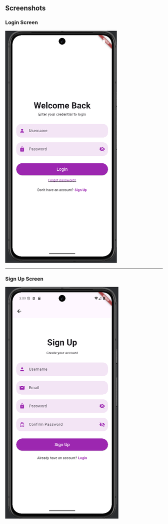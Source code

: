 ##  Screenshots

### Login Screen
![Login Screen](assets/LogIn.png)

---

### Sign Up Screen
![Sign Up Screen](assets/SignUp.png)


